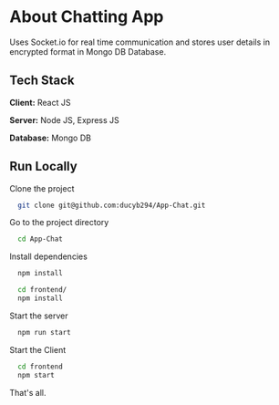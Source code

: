 
# About Chatting App

Uses Socket.io for real time communication and stores user details in encrypted format in Mongo DB Database.
## Tech Stack

**Client:** React JS

**Server:** Node JS, Express JS

**Database:** Mongo DB

## Run Locally

Clone the project

```bash
  git clone git@github.com:ducyb294/App-Chat.git
```

Go to the project directory

```bash
  cd App-Chat
```

Install dependencies

```bash
  npm install
```

```bash
  cd frontend/
  npm install
```

Start the server

```bash
  npm run start
```
Start the Client

```bash
  cd frontend
  npm start
```

That's all.